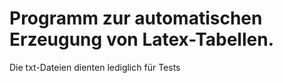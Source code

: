 # Programm zur automatischen Erzeugung von Latex-Tabellen. 
Die txt-Dateien dienten lediglich für Tests
